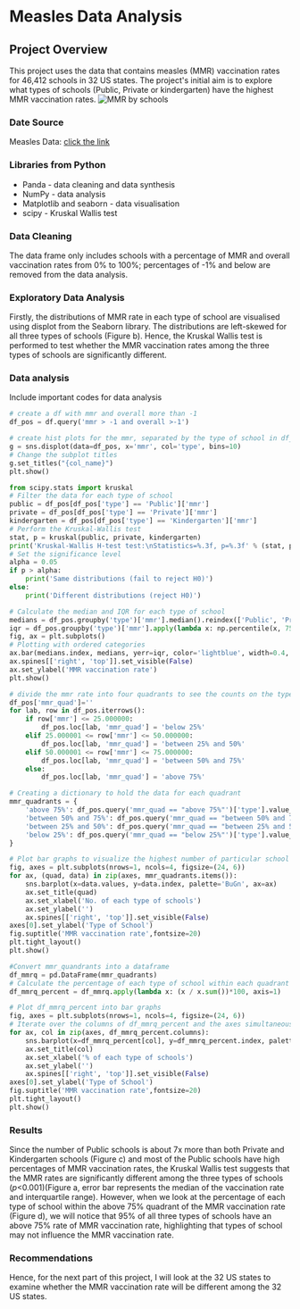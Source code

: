 # Measles Data Analysis
## Project Overview
This project uses the data that contains measles (MMR) vaccination rates for 46,412 schools in 32 US states. The project's initial aim is to explore what types of schools (Public, Private or kindergarten) have the highest MMR vaccination rates. 
![MMR by schools](https://github.com/salaikht9228/Data_Analytic_Projecct/assets/120165361/549493b6-95b5-424e-bc8e-52072ef138a2)

### Date Source
Measles Data: [click the link](https://github.com/WSJ/measles-data)
### Libraries from Python
- Panda - data cleaning and data synthesis
- NumPy - data analysis
- Matplotlib and seaborn - data visualisation
- scipy - Kruskal Wallis test
### Data Cleaning
The data frame only includes schools with a percentage of MMR and overall vaccination rates from 0% to 100%; percentages of -1% and below are removed from the data analysis. 
### Exploratory Data Analysis
Firstly, the distributions of MMR rate in each type of school are visualised using displot from the Seaborn library. The distributions are left-skewed for all three types of schools (Figure b). Hence, the Kruskal Wallis test is performed to test whether the MMR vaccination rates among the three types of schools are significantly different.
### Data analysis
Include important codes for data analysis
```python
# create a df with mmr and overall more than -1
df_pos = df.query('mmr > -1 and overall >-1')

# create hist plots for the mmr, separated by the type of school in df_pos
g = sns.displot(data=df_pos, x='mmr', col='type', bins=10)
# Change the subplot titles
g.set_titles("{col_name}")
plt.show()

from scipy.stats import kruskal
# Filter the data for each type of school
public = df_pos[df_pos['type'] == 'Public']['mmr']
private = df_pos[df_pos['type'] == 'Private']['mmr']
kindergarten = df_pos[df_pos['type'] == 'Kindergarten']['mmr']
# Perform the Kruskal-Wallis test
stat, p = kruskal(public, private, kindergarten)
print('Kruskal-Wallis H-test test:\nStatistics=%.3f, p=%.3f' % (stat, p))
# Set the significance level
alpha = 0.05
if p > alpha:
    print('Same distributions (fail to reject H0)')
else:
    print('Different distributions (reject H0)')

# Calculate the median and IQR for each type of school
medians = df_pos.groupby('type')['mmr'].median().reindex(['Public', 'Private', 'Kindergarten'])
iqr = df_pos.groupby('type')['mmr'].apply(lambda x: np.percentile(x, 75) - np.percentile(x, 25)).reindex(['Public', 'Private', 'Kindergarten'])
fig, ax = plt.subplots()
# Plotting with ordered categories
ax.bar(medians.index, medians, yerr=iqr, color='lightblue', width=0.4, capsize=10)
ax.spines[['right', 'top']].set_visible(False)
ax.set_ylabel('MMR vaccination rate')
plt.show()

# divide the mmr rate into four quadrants to see the counts on the types of school for each quadrant
df_pos['mmr_quad']=''
for lab, row in df_pos.iterrows():
    if row['mmr'] <= 25.000000:
        df_pos.loc[lab, 'mmr_quad'] = 'below 25%'
    elif 25.000001 <= row['mmr'] <= 50.000000:
        df_pos.loc[lab, 'mmr_quad'] = 'between 25% and 50%'
    elif 50.000001 <= row['mmr'] <= 75.000000:
        df_pos.loc[lab, 'mmr_quad'] = 'between 50% and 75%'
    else:
        df_pos.loc[lab, 'mmr_quad'] = 'above 75%'

# Creating a dictionary to hold the data for each quadrant
mmr_quadrants = {
    'above 75%': df_pos.query('mmr_quad == "above 75%"')['type'].value_counts(sort=False),
    'between 50% and 75%': df_pos.query('mmr_quad == "between 50% and 75%"')['type'].value_counts(sort=False),
    'between 25% and 50%': df_pos.query('mmr_quad == "between 25% and 50%"')['type'].value_counts(sort=False),
    'below 25%': df_pos.query('mmr_quad == "below 25%"')['type'].value_counts(sort=False)
}

# Plot bar graphs to visualize the highest number of particular school type in each quadrant of the MMR rate
fig, axes = plt.subplots(nrows=1, ncols=4, figsize=(24, 6))  
for ax, (quad, data) in zip(axes, mmr_quadrants.items()):
    sns.barplot(x=data.values, y=data.index, palette='BuGn', ax=ax)
    ax.set_title(quad)
    ax.set_xlabel('No. of each type of schools')
    ax.set_ylabel('')
    ax.spines[['right', 'top']].set_visible(False)
axes[0].set_ylabel('Type of School')
fig.suptitle('MMR vaccination rate',fontsize=20)
plt.tight_layout() 
plt.show()

#Convert mmr_quandrants into a dataframe
df_mmrq = pd.DataFrame(mmr_quadrants)
# Calculate the percentage of each type of school within each quadrant
df_mmrq_percent = df_mmrq.apply(lambda x: (x / x.sum())*100, axis=1)

# Plot df_mmrq_percent into bar graphs
fig, axes = plt.subplots(nrows=1, ncols=4, figsize=(24, 6))  
# Iterate over the columns of df_mmrq_percent and the axes simultaneously
for ax, col in zip(axes, df_mmrq_percent.columns):
    sns.barplot(x=df_mmrq_percent[col], y=df_mmrq_percent.index, palette='magma', ax=ax)
    ax.set_title(col)
    ax.set_xlabel('% of each type of schools')
    ax.set_ylabel('')
    ax.spines[['right', 'top']].set_visible(False)
axes[0].set_ylabel('Type of School')
fig.suptitle('MMR vaccination rate',fontsize=20)
plt.tight_layout() 
plt.show()
```
### Results
Since the number of Public schools is about 7x more than both Private and Kindergarten schools (Figure c) and most of the Public schools have high percentages of MMR vaccination rates, the Kruskal Wallis test suggests that the MMR rates are significantly different among the three types of schools (_p_<0.001)(Figure a, error bar represents the median of the vaccination rate and interquartile range). However, when we look at the percentage of each type of school within the above 75% quadrant of the MMR vaccination rate (Figure d), we will notice that 95% of all three types of schools have an above 75% rate of MMR vaccination rate, highlighting that types of school may not influence the MMR vaccination rate. 
### Recommendations
Hence, for the next part of this project, I will look at the 32 US states to examine whether the MMR vaccination rate will be different among the 32 US states.
